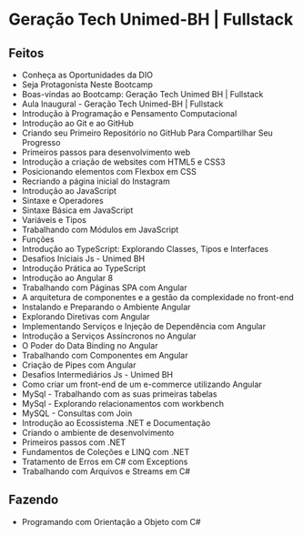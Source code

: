 # Geração Tech Unimed-BH | Fullstack

 ## Feitos
 - Conheça as Oportunidades da DIO
 - Seja Protagonista Neste Bootcamp
 - Boas-vindas ao Bootcamp: Geração Tech Unimed BH | Fullstack
 - Aula Inaugural - Geração Tech Unimed-BH | Fullstack
 - Introdução à Programação e Pensamento Computacional
 - Introdução ao Git e ao GitHub
 - Criando seu Primeiro Repositório no GitHub Para Compartilhar Seu Progresso 
 - Primeiros passos para desenvolvimento web
 - Introdução a criação de websites com HTML5 e CSS3
 - Posicionando elementos com Flexbox em CSS
 - Recriando a página inicial do Instagram
 - Introdução ao JavaScript
 - Sintaxe e Operadores
 - Sintaxe Básica em JavaScript
 - Variáveis e Tipos
 - Trabalhando com Módulos em JavaScript
 - Funções
 - Introdução ao TypeScript: Explorando Classes, Tipos e Interfaces
 - Desafios Iniciais Js - Unimed BH
 - Introdução Prática ao TypeScript
 - Introdução ao Angular 8
 - Trabalhando com Páginas SPA com Angular
 - A arquitetura de componentes e a gestão da complexidade no front-end
 - Instalando e Preparando o Ambiente Angular
 - Explorando Diretivas com Angular
 - Implementando Serviços e Injeção de Dependência com Angular
 - Introdução a Serviços Assíncronos no Angular
 - O Poder do Data Binding no Angular
 - Trabalhando com Componentes em Angular
 - Criação de Pipes com Angular
 - Desafios Intermediários Js - Unimed BH
 - Como criar um front-end de um e-commerce utilizando Angular
 - MySql - Trabalhando com as suas primeiras tabelas
 - MySql - Explorando relacionamentos com workbench
 - MySQL - Consultas com Join
 - Introdução ao Ecossistema .NET e Documentação
 - Criando o ambiente de desenvolvimento
 - Primeiros passos com .NET
 - Fundamentos de Coleções e LINQ com .NET
 - Tratamento de Erros em C# com Exceptions
 - Trabalhando com Arquivos e Streams em C#

## Fazendo
- Programando com Orientação a Objeto com C#
